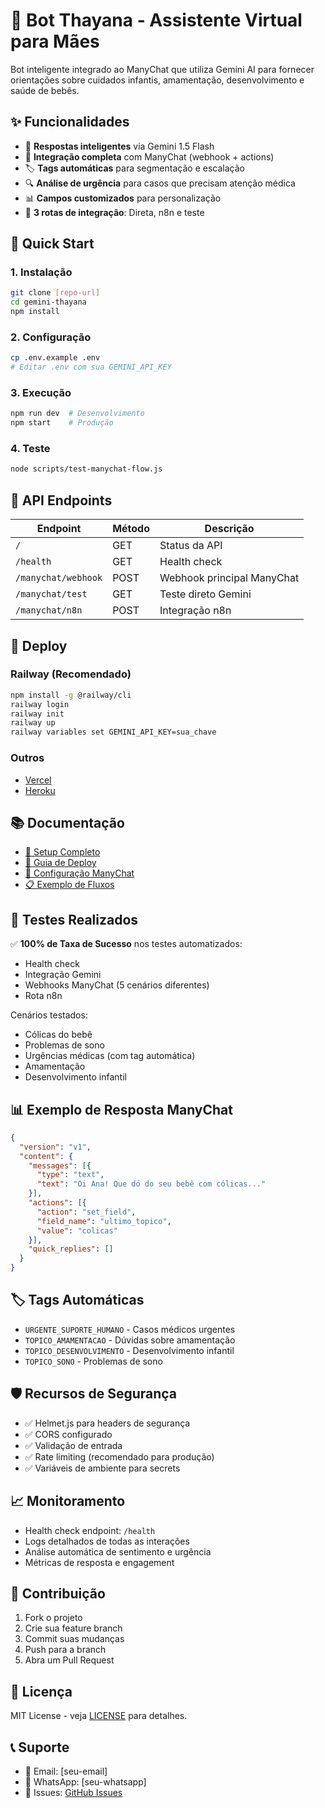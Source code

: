 # 🤱 Bot Thayana - Assistente Virtual para Mães

Bot inteligente integrado ao ManyChat que utiliza Gemini AI para fornecer orientações sobre cuidados infantis, amamentação, desenvolvimento e saúde de bebês.

## ✨ Funcionalidades

- 🤖 **Respostas inteligentes** via Gemini 1.5 Flash
- 📱 **Integração completa** com ManyChat (webhook + actions)
- 🏷️ **Tags automáticas** para segmentação e escalação
- 🔍 **Análise de urgência** para casos que precisam atenção médica
- 📊 **Campos customizados** para personalização
- 🚀 **3 rotas de integração**: Direta, n8n e teste

## 🚀 Quick Start

### 1. Instalação
```bash
git clone [repo-url]
cd gemini-thayana
npm install
```

### 2. Configuração
```bash
cp .env.example .env
# Editar .env com sua GEMINI_API_KEY
```

### 3. Execução
```bash
npm run dev  # Desenvolvimento
npm start    # Produção
```

### 4. Teste
```bash
node scripts/test-manychat-flow.js
```

## 📡 API Endpoints

| Endpoint | Método | Descrição |
|----------|--------|-----------|
| `/` | GET | Status da API |
| `/health` | GET | Health check |
| `/manychat/webhook` | POST | Webhook principal ManyChat |
| `/manychat/test` | GET | Teste direto Gemini |
| `/manychat/n8n` | POST | Integração n8n |

## 🔧 Deploy

### Railway (Recomendado)
```bash
npm install -g @railway/cli
railway login
railway init
railway up
railway variables set GEMINI_API_KEY=sua_chave
```

### Outros
- [Vercel](./docs/DEPLOY.md#vercel)
- [Heroku](./docs/DEPLOY.md#heroku)

## 📚 Documentação

- [📖 Setup Completo](./docs/SETUP.md)
- [🚀 Guia de Deploy](./docs/DEPLOY.md)
- [🤖 Configuração ManyChat](./docs/MANYCHAT_SETUP.md)
- [📋 Exemplo de Fluxos](./docs/FLUXO_EXEMPLO.md)

## 🧪 Testes Realizados

✅ **100% de Taxa de Sucesso** nos testes automatizados:
- Health check
- Integração Gemini
- Webhooks ManyChat (5 cenários diferentes)
- Rota n8n

Cenários testados:
- Cólicas do bebê
- Problemas de sono  
- Urgências médicas (com tag automática)
- Amamentação
- Desenvolvimento infantil

## 📊 Exemplo de Resposta ManyChat

```json
{
  "version": "v1",
  "content": {
    "messages": [{
      "type": "text",
      "text": "Oi Ana! Que dó do seu bebê com cólicas..."
    }],
    "actions": [{
      "action": "set_field",
      "field_name": "ultimo_topico", 
      "value": "colicas"
    }],
    "quick_replies": []
  }
}
```

## 🏷️ Tags Automáticas

- `URGENTE_SUPORTE_HUMANO` - Casos médicos urgentes
- `TOPICO_AMAMENTACAO` - Dúvidas sobre amamentação
- `TOPICO_DESENVOLVIMENTO` - Desenvolvimento infantil
- `TOPICO_SONO` - Problemas de sono

## 🛡️ Recursos de Segurança

- ✅ Helmet.js para headers de segurança
- ✅ CORS configurado
- ✅ Validação de entrada
- ✅ Rate limiting (recomendado para produção)
- ✅ Variáveis de ambiente para secrets

## 📈 Monitoramento

- Health check endpoint: `/health`
- Logs detalhados de todas as interações
- Análise automática de sentimento e urgência
- Métricas de resposta e engagement

## 🤝 Contribuição

1. Fork o projeto
2. Crie sua feature branch
3. Commit suas mudanças  
4. Push para a branch
5. Abra um Pull Request

## 📄 Licença

MIT License - veja [LICENSE](LICENSE) para detalhes.

## 📞 Suporte

- 📧 Email: [seu-email]
- 📱 WhatsApp: [seu-whatsapp]
- 🐛 Issues: [GitHub Issues](issues)
